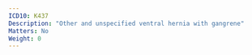 ```yaml
---
ICD10: K437
Description: "Other and unspecified ventral hernia with gangrene"
Matters: No
Weight: 0
---
```


